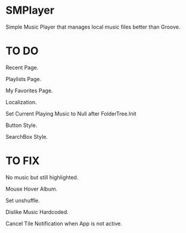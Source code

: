 # SMPlayer
Simple Music Player that manages local music files better than Groove.

# TO DO
Recent Page.

Playlists Page.

My Favorites Page.

Localization.

Set Current Playing Music to Null after FolderTree.Init

Button Style.

SearchBox Style.


# TO FIX
No music but still highlighted.

Mouse Hover Album.

Set unshuffle.

Dislike Music Hardcoded.

Cancel Tile Notification when App is not active.